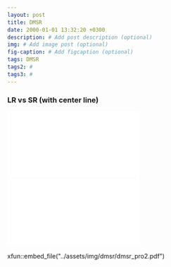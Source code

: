 ```yaml
---
layout: post
title: DMSR
date: 2000-01-01 13:32:20 +0300
description: # Add post description (optional)
img: # Add image post (optional)
fig-caption: # Add figcaption (optional)
tags: DMSR
tags2: #
tags3: #
---
```


### LR vs SR (with center line)

![alt text](../assets/img/dmsr/dmsr_pro1.pdf) 
![alt text](../assets/img/dmsr/dmsr_pro2.pdf)

xfun::embed_file("../assets/img/dmsr/dmsr_pro2.pdf")

